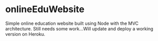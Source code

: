 # onlineEduWebsite
Simple online education website built using Node with the MVC architecture.
Still needs some work...Will update and deploy a working version on Heroku.
